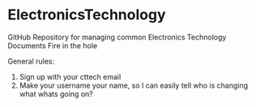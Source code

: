 # ElectronicsTechnology
GitHub Repository for managing common Electronics Technology Documents
Fire in the hole

General rules:
  1. Sign up with your cttech email
  2. Make your username your name, so I can easily tell who is changing what
whats going on?
